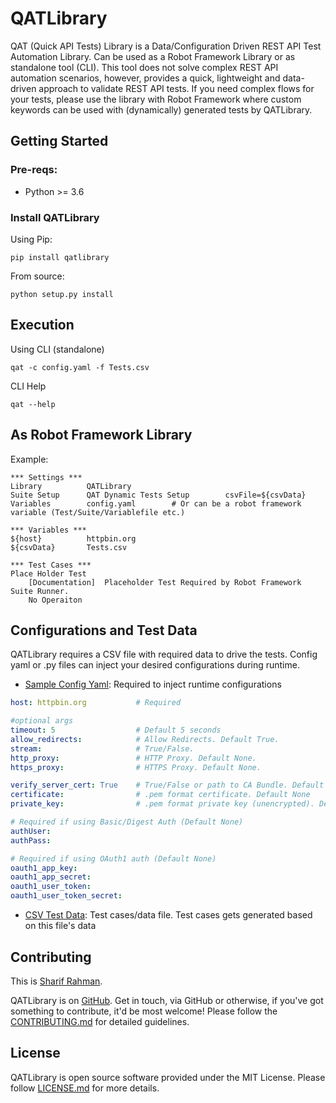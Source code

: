 # QATLibrary 
QAT (Quick API Tests) Library is a Data/Configuration Driven REST API Test Automation Library. 
Can be used as a Robot Framework Library or as standalone tool (CLI). This tool does not solve complex 
REST API automation scenarios, however, provides a quick, lightweight and data-driven approach to validate 
REST API tests. If you need complex flows for your tests, please use the library with Robot Framework where 
custom keywords can be used with (dynamically) generated tests by QATLibrary.

## Getting Started
### Pre-reqs:
* Python >= 3.6

### Install QATLibrary
Using Pip:
```shell 
pip install qatlibrary
```
From source:
```shell 
python setup.py install
```

## Execution
Using CLI (standalone)
```shell
qat -c config.yaml -f Tests.csv 
```

CLI Help
```shell
qat --help
```

## As Robot Framework Library
Example:

```robot
*** Settings ***
Library          QATLibrary
Suite Setup      QAT Dynamic Tests Setup        csvFile=${csvData}
Variables        config.yaml        # Or can be a robot framework variable (Test/Suite/Variablefile etc.)

*** Variables ***
${host}          httpbin.org
${csvData}       Tests.csv

*** Test Cases ***
Place Holder Test
    [Documentation]  Placeholder Test Required by Robot Framework Suite Runner.  
    No Operaiton 

```

## Configurations and Test Data
QATLibrary requires a CSV file with required data to drive the tests. Config yaml or .py files can inject your desired
configurations during runtime.
* [Sample Config Yaml](sample/config.yaml): Required to inject runtime configurations
```yaml
host: httpbin.org           # Required

#optional args
timeout: 5                  # Default 5 seconds
allow_redirects:            # Allow Redirects. Default True. 
stream:                     # True/False. 
http_proxy:                 # HTTP Proxy. Default None. 
https_proxy:                # HTTPS Proxy. Default None.

verify_server_cert: True    # True/False or path to CA Bundle. Default False. 
certificate:                # .pem format certificate. Default None
private_key:                # .pem format private key (unencrypted). Default None

# Required if using Basic/Digest Auth (Default None)
authUser:             
authPass:

# Required if using OAuth1 auth (Default None)
oauth1_app_key:
oauth1_app_secret:
oauth1_user_token:
oauth1_user_token_secret:
```
* [CSV Test Data](sample/Tests.csv): Test cases/data file. Test cases gets generated based on this file's data


## Contributing
This is [Sharif Rahman](https://www.linkedin.com/in/sharif-rahman/). 

QATLibrary is on [GitHub](https://github.com/sharif314/QATLibrary). 
Get in touch, via GitHub or otherwise, if you've got something to contribute, it'd be most welcome! 
Please follow the [CONTRIBUTING.md](CONTRIBUTING.md) for detailed guidelines.

## License 
QATLibrary is open source software provided under the MIT License. Please follow [LICENSE.md](LICENSE.md) for more details. 
